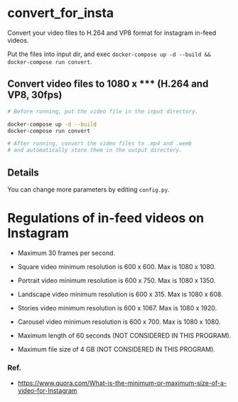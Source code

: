 # convert_for_insta
Convert your video files to H.264 and VP8 format for instagram in-feed videos.

Put the files into input dir, and exec `docker-compose up -d --build && docker-compose run convert`.


## Convert video files to 1080 x *** (H.264 and VP8, 30fps)

```bash
# Before running, put the video file in the input directory.

docker-compose up -d --build
docker-compose run convert

# After running, convert the video files to .mp4 and .wemb
# and automatically store them in the output directory.
```

## Details

You can change more parameters by editing `config.py`.


# Regulations of in-feed videos on Instagram
- Maximum 30 frames per second.
- Square video minimum resolution is 600 x 600. Max is 1080 x 1080.
- Portrait video minimum resolution is 600 x 750. Max is 1080 x 1350.
- Landscape video minimum resolution is 600 x 315. Max is 1080 x 608.
- Stories video minimum resolution is 600 x 1067. Max is 1080 x 1920.
- Carousel video minimum resolution is 600 x 700. Max is 1080 x 1080.

- Maximum length of 60 seconds (NOT CONSIDERED IN THIS PROGRAM).
- Maximum file size of 4 GB (NOT CONSIDERED IN THIS PROGRAM).

### Ref.
- https://www.quora.com/What-is-the-minimum-or-maximum-size-of-a-video-for-Instagram